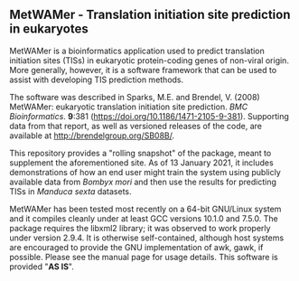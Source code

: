 ## MetWAMer - Translation initiation site prediction in eukaryotes

MetWAMer is a bioinformatics application used to predict translation initiation sites (TISs) in eukaryotic protein-coding genes of non-viral origin. More generally, however, it is a software framework that can be used to assist with developing TIS prediction methods.

The software was described in Sparks, M.E. and Brendel, V. (2008) MetWAMer: eukaryotic translation initiation site prediction. *BMC Bioinformatics*. **9**:381 (https://doi.org/10.1186/1471-2105-9-381). Supporting data from that report, as well as versioned releases of the code, are available at http://brendelgroup.org/SB08B/.

This repository provides a "rolling snapshot" of the package, meant to supplement the aforementioned site. As of 13 January 2021, it includes demonstrations of how an end user might train the system using publicly available data from *Bombyx mori* and then use the results for predicting TISs in *Manduca sexta* datasets.

MetWAMer has been tested most recently on a 64-bit GNU/Linux system and it compiles cleanly under at least GCC versions 10.1.0 and 7.5.0. The package requires the libxml2 library; it was observed to work properly under version 2.9.4. It is otherwise self-contained, although host systems are encouraged to provide the GNU implementation of awk, gawk, if possible. Please see the manual page for usage details. This software is provided "**AS IS**".
